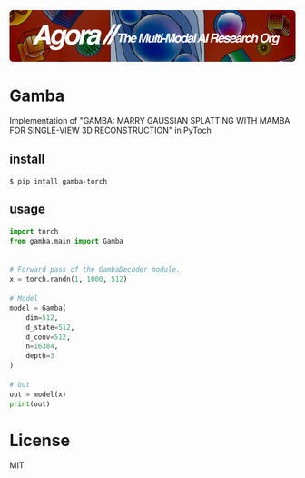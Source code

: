 [![Multi-Modality](agorabanner.png)](https://discord.gg/qUtxnK2NMf)

# Gamba
Implementation of "GAMBA: MARRY GAUSSIAN SPLATTING WITH MAMBA FOR SINGLE-VIEW 3D RECONSTRUCTION" in PyToch

## install
`$ pip intall gamba-torch`

## usage
```python
import torch 
from gamba.main import Gamba


# Forward pass of the GambaDecoder module.
x = torch.randn(1, 1000, 512)

# Model
model = Gamba(
    dim=512,
    d_state=512,
    d_conv=512,
    n=16384,
    depth=3
)

# Out
out = model(x)
print(out)
```


# License
MIT
